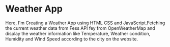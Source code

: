 # Weather App

Here, I'm Creating a Weather App using HTML CSS and JavaScript.Fetching the current weather data from Fess API fey from OpenWeatherMap and display the weather information like Temperature,  Weather condition, Humidity and Wind Speed according to the city on the website.